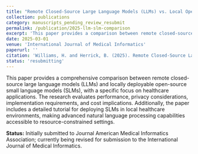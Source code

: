 ```yaml
---
title: "Remote Closed-Source Large Language Models (LLMs) vs. Local Open Source Small Language Models (SLMs): An Implementation-Focused Review and Local Deployment Tutorial"
collection: publications
category: manuscripts_pending_review_resubmit
permalink: /publication/2025-llm-slm-comparison
excerpt: 'This paper provides a comparison between remote closed-source large language models and local open source small language models, with implementation guidance.'
date: 2025-03-01
venue: 'International Journal of Medical Informatics'
paperurl: ''
citation: 'Williams, H. and Herrick, B. (2025). Remote Closed-Source Large Language Models (LLMs) vs. Local Open Source Small Language Models (SLMs): An Implementation-Focused Review and Local Deployment Tutorial. <i>International Journal of Medical Informatics</i>.'
status: 'resubmitting'
---
```


This paper provides a comprehensive comparison between remote closed-source large language models (LLMs) and locally deployable open-source small language models (SLMs), with a specific focus on healthcare applications. The research evaluates performance, privacy considerations, implementation requirements, and cost implications. Additionally, the paper includes a detailed tutorial for deploying SLMs in local healthcare environments, making advanced natural language processing capabilities accessible to resource-constrained settings.

**Status:** Initially submitted to Journal American Medical Informatics Association; currently being revised for submission to the International Journal of Medical Informatics.
